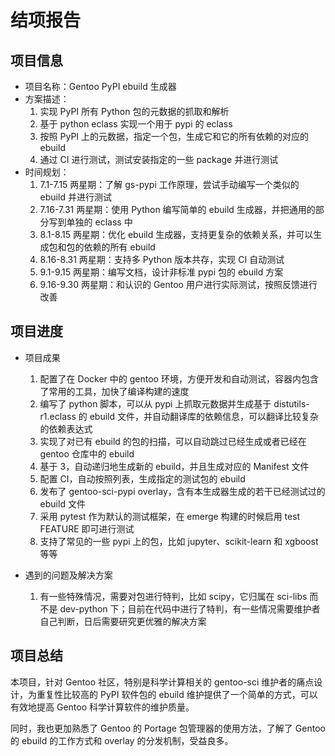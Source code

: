 # 结项报告

## 项目信息

- 项目名称：Gentoo PyPI ebuild 生成器
- 方案描述：
  1. 实现 PyPI 所有 Python 包的元数据的抓取和解析
  2. 基于 python eclass 实现一个用于 pypi 的 eclass
  3. 按照 PyPI 上的元数据，指定一个包，生成它和它的所有依赖的对应的 ebuild
  4. 通过 CI 进行测试，测试安装指定的一些 package 并进行测试
- 时间规划：
  1. 7.1-7.15 两星期：了解 gs-pypi 工作原理，尝试手动编写一个类似的 ebuild 并进行测试
  2. 7.16-7.31 两星期：使用 Python 编写简单的 ebuild 生成器，并把通用的部分写到单独的 eclass 中
  3. 8.1-8.15 两星期：优化 ebuild 生成器，支持更复杂的依赖关系，并可以生成包和包的依赖的所有 ebuild
  4. 8.16-8.31 两星期：支持多 Python 版本共存，实现 CI 自动测试
  5. 9.1-9.15 两星期：编写文档，设计非标准 pypi 包的 ebuild 方案
  6. 9.16-9.30 两星期：和认识的 Gentoo 用户进行实际测试，按照反馈进行改善

## 项目进度

- 项目成果

  1. 配置了在 Docker 中的 gentoo 环境，方便开发和自动测试，容器内包含了常用的工具，加快了编译构建的速度
  2. 编写了 python 脚本，可以从 pypi 上抓取元数据并生成基于 distutils-r1.eclass 的 ebuild 文件，并自动翻译库的依赖信息，可以翻译比较复杂的依赖表达式
  3. 实现了对已有 ebuild 的包的扫描，可以自动跳过已经生成或者已经在 gentoo 仓库中的 ebuild
  4. 基于 3，自动递归地生成新的 ebuild，并且生成对应的 Manifest 文件
  5. 配置 CI，自动按照列表，生成指定的测试包的 ebuild
  6. 发布了 gentoo-sci-pypi overlay，含有本生成器生成的若干已经测试过的 ebuild 文件
  7. 采用 pytest 作为默认的测试框架，在 emerge 构建的时候启用 test FEATURE 即可进行测试
  8. 支持了常见的一些 pypi 上的包，比如 jupyter、scikit-learn 和 xgboost 等等

- 遇到的问题及解决方案
  1. 有一些特殊情况，需要对包进行特判，比如 scipy，它归属在 sci-libs 而不是 dev-python 下；目前在代码中进行了特判，有一些情况需要维护者自己判断，日后需要研究更优雅的解决方案

## 项目总结

本项目，针对 Gentoo 社区，特别是科学计算相关的 gentoo-sci 维护者的痛点设计，为重复性比较高的 PyPI 软件包的 ebuild 维护提供了一个简单的方式，可以有效地提高 Gentoo 科学计算软件的维护质量。

同时，我也更加熟悉了 Gentoo 的 Portage 包管理器的使用方法，了解了 Gentoo 的 ebuild 的工作方式和 overlay 的分发机制，受益良多。